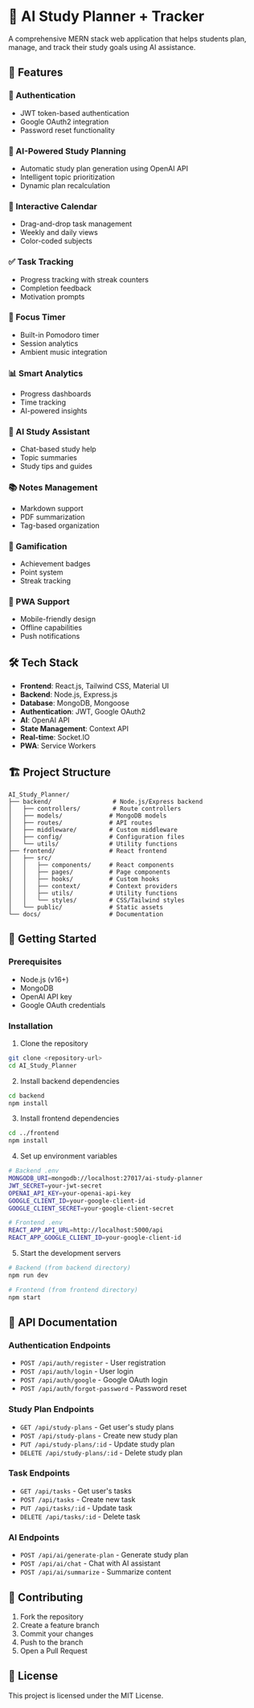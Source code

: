 # 🧠 AI Study Planner + Tracker

A comprehensive MERN stack web application that helps students plan, manage, and track their study goals using AI assistance.

## 🚀 Features

### 🔐 Authentication
- JWT token-based authentication
- Google OAuth2 integration
- Password reset functionality

### 🧠 AI-Powered Study Planning
- Automatic study plan generation using OpenAI API
- Intelligent topic prioritization
- Dynamic plan recalculation

### 📅 Interactive Calendar
- Drag-and-drop task management
- Weekly and daily views
- Color-coded subjects

### ✅ Task Tracking
- Progress tracking with streak counters
- Completion feedback
- Motivation prompts

### 🧘 Focus Timer
- Built-in Pomodoro timer
- Session analytics
- Ambient music integration

### 📊 Smart Analytics
- Progress dashboards
- Time tracking
- AI-powered insights

### 💬 AI Study Assistant
- Chat-based study help
- Topic summaries
- Study tips and guides

### 📚 Notes Management
- Markdown support
- PDF summarization
- Tag-based organization

### 🎯 Gamification
- Achievement badges
- Point system
- Streak tracking

### 📱 PWA Support
- Mobile-friendly design
- Offline capabilities
- Push notifications

## 🛠️ Tech Stack

- **Frontend**: React.js, Tailwind CSS, Material UI
- **Backend**: Node.js, Express.js
- **Database**: MongoDB, Mongoose
- **Authentication**: JWT, Google OAuth2
- **AI**: OpenAI API
- **State Management**: Context API
- **Real-time**: Socket.IO
- **PWA**: Service Workers

## 🏗️ Project Structure

```
AI_Study_Planner/
├── backend/                 # Node.js/Express backend
│   ├── controllers/         # Route controllers
│   ├── models/             # MongoDB models
│   ├── routes/             # API routes
│   ├── middleware/         # Custom middleware
│   ├── config/             # Configuration files
│   └── utils/              # Utility functions
├── frontend/               # React frontend
│   ├── src/
│   │   ├── components/     # React components
│   │   ├── pages/          # Page components
│   │   ├── hooks/          # Custom hooks
│   │   ├── context/        # Context providers
│   │   ├── utils/          # Utility functions
│   │   └── styles/         # CSS/Tailwind styles
│   └── public/             # Static assets
└── docs/                   # Documentation
```

## 🚀 Getting Started

### Prerequisites
- Node.js (v16+)
- MongoDB
- OpenAI API key
- Google OAuth credentials

### Installation

1. Clone the repository
```bash
git clone <repository-url>
cd AI_Study_Planner
```

2. Install backend dependencies
```bash
cd backend
npm install
```

3. Install frontend dependencies
```bash
cd ../frontend
npm install
```

4. Set up environment variables
```bash
# Backend .env
MONGODB_URI=mongodb://localhost:27017/ai-study-planner
JWT_SECRET=your-jwt-secret
OPENAI_API_KEY=your-openai-api-key
GOOGLE_CLIENT_ID=your-google-client-id
GOOGLE_CLIENT_SECRET=your-google-client-secret

# Frontend .env
REACT_APP_API_URL=http://localhost:5000/api
REACT_APP_GOOGLE_CLIENT_ID=your-google-client-id
```

5. Start the development servers
```bash
# Backend (from backend directory)
npm run dev

# Frontend (from frontend directory)
npm start
```

## 📝 API Documentation

### Authentication Endpoints
- `POST /api/auth/register` - User registration
- `POST /api/auth/login` - User login
- `POST /api/auth/google` - Google OAuth login
- `POST /api/auth/forgot-password` - Password reset

### Study Plan Endpoints
- `GET /api/study-plans` - Get user's study plans
- `POST /api/study-plans` - Create new study plan
- `PUT /api/study-plans/:id` - Update study plan
- `DELETE /api/study-plans/:id` - Delete study plan

### Task Endpoints
- `GET /api/tasks` - Get user's tasks
- `POST /api/tasks` - Create new task
- `PUT /api/tasks/:id` - Update task
- `DELETE /api/tasks/:id` - Delete task

### AI Endpoints
- `POST /api/ai/generate-plan` - Generate study plan
- `POST /api/ai/chat` - Chat with AI assistant
- `POST /api/ai/summarize` - Summarize content

## 🤝 Contributing

1. Fork the repository
2. Create a feature branch
3. Commit your changes
4. Push to the branch
5. Open a Pull Request

## 📄 License

This project is licensed under the MIT License.
